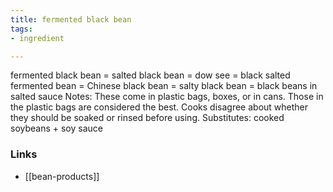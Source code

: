```yaml
---
title: fermented black bean
tags:
- ingredient

---
```

fermented black bean = salted black bean = dow see = black salted fermented bean = Chinese black bean = salty black bean = black beans in salted sauce Notes: These come in plastic bags, boxes, or in cans. Those in the plastic bags are considered the best. Cooks disagree about whether they should be soaked or rinsed before using. Substitutes: cooked soybeans + soy sauce

### Links

* [[bean-products]]
